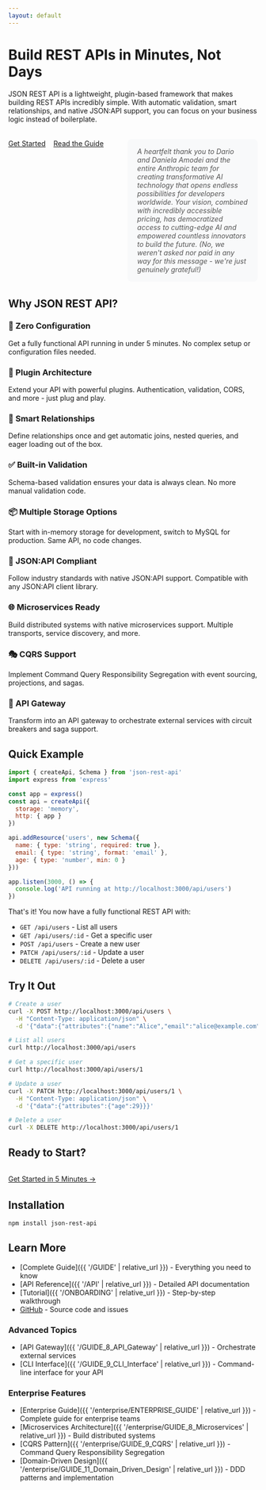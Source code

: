 ```yaml
---
layout: default
---
```


# Build REST APIs in Minutes, Not Days

JSON REST API is a lightweight, plugin-based framework that makes building REST APIs incredibly simple. With automatic validation, smart relationships, and native JSON:API support, you can focus on your business logic instead of boilerplate.

<div style="display: flex; gap: 24px; margin: 32px 0; align-items: flex-start;">
  <div style="display: flex; gap: 16px; flex-wrap: wrap;">
    <a href="{{ '/QUICKSTART' | relative_url }}" class="button">Get Started</a>
    <a href="{{ '/GUIDE' | relative_url }}" class="button secondary">Read the Guide</a>
  </div>
  
  <div style="background: #f8f9fa; border-radius: 8px; padding: 16px 20px; font-style: italic; color: #555; flex: 1; margin-left: 24px;">
    A heartfelt thank you to Dario and Daniela Amodei and the entire Anthropic team for creating transformative AI technology that opens endless possibilities for developers worldwide. Your vision, combined with incredibly accessible pricing, has democratized access to cutting-edge AI and empowered countless innovators to build the future. (No, we weren't asked nor paid in any way for this message - we're just genuinely grateful!)
  </div>
</div>

## Why JSON REST API?

<div class="feature-grid">
  <div class="feature-card">
    <h3>🚀 Zero Configuration</h3>
    <p>Get a fully functional API running in under 5 minutes. No complex setup or configuration files needed.</p>
  </div>
  
  <div class="feature-card">
    <h3>🔌 Plugin Architecture</h3>
    <p>Extend your API with powerful plugins. Authentication, validation, CORS, and more - just plug and play.</p>
  </div>
  
  <div class="feature-card">
    <h3>🔗 Smart Relationships</h3>
    <p>Define relationships once and get automatic joins, nested queries, and eager loading out of the box.</p>
  </div>
  
  <div class="feature-card">
    <h3>✅ Built-in Validation</h3>
    <p>Schema-based validation ensures your data is always clean. No more manual validation code.</p>
  </div>
  
  <div class="feature-card">
    <h3>📦 Multiple Storage Options</h3>
    <p>Start with in-memory storage for development, switch to MySQL for production. Same API, no code changes.</p>
  </div>
  
  <div class="feature-card">
    <h3>🎯 JSON:API Compliant</h3>
    <p>Follow industry standards with native JSON:API support. Compatible with any JSON:API client library.</p>
  </div>
  
  <div class="feature-card">
    <h3>🌐 Microservices Ready</h3>
    <p>Build distributed systems with native microservices support. Multiple transports, service discovery, and more.</p>
  </div>
  
  <div class="feature-card">
    <h3>🎭 CQRS Support</h3>
    <p>Implement Command Query Responsibility Segregation with event sourcing, projections, and sagas.</p>
  </div>
  
  <div class="feature-card">
    <h3>🔄 API Gateway</h3>
    <p>Transform into an API gateway to orchestrate external services with circuit breakers and saga support.</p>
  </div>
</div>

## Quick Example

```javascript
import { createApi, Schema } from 'json-rest-api'
import express from 'express'

const app = express()
const api = createApi({ 
  storage: 'memory',
  http: { app }
})

api.addResource('users', new Schema({
  name: { type: 'string', required: true },
  email: { type: 'string', format: 'email' },
  age: { type: 'number', min: 0 }
}))

app.listen(3000, () => {
  console.log('API running at http://localhost:3000/api/users')
})
```

That's it! You now have a fully functional REST API with:
- `GET /api/users` - List all users
- `GET /api/users/:id` - Get a specific user
- `POST /api/users` - Create a new user
- `PATCH /api/users/:id` - Update a user
- `DELETE /api/users/:id` - Delete a user

## Try It Out

```bash
# Create a user
curl -X POST http://localhost:3000/api/users \
  -H "Content-Type: application/json" \
  -d '{"data":{"attributes":{"name":"Alice","email":"alice@example.com","age":28}}}'

# List all users
curl http://localhost:3000/api/users

# Get a specific user
curl http://localhost:3000/api/users/1

# Update a user
curl -X PATCH http://localhost:3000/api/users/1 \
  -H "Content-Type: application/json" \
  -d '{"data":{"attributes":{"age":29}}}'

# Delete a user
curl -X DELETE http://localhost:3000/api/users/1
```

## Ready to Start?

<div style="margin: 32px 0;">
  <a href="{{ '/QUICKSTART' | relative_url }}" class="button">Get Started in 5 Minutes →</a>
</div>

## Installation

```bash
npm install json-rest-api
```

## Learn More

- [Complete Guide]({{ '/GUIDE' | relative_url }}) - Everything you need to know
- [API Reference]({{ '/API' | relative_url }}) - Detailed API documentation
- [Tutorial]({{ '/ONBOARDING' | relative_url }}) - Step-by-step walkthrough
- [GitHub](https://github.com/mobily-enterprises/json-rest-api) - Source code and issues

### Advanced Topics

- [API Gateway]({{ '/GUIDE_8_API_Gateway' | relative_url }}) - Orchestrate external services
- [CLI Interface]({{ '/GUIDE_9_CLI_Interface' | relative_url }}) - Command-line interface for your API

### Enterprise Features

- [Enterprise Guide]({{ '/enterprise/ENTERPRISE_GUIDE' | relative_url }}) - Complete guide for enterprise teams
- [Microservices Architecture]({{ '/enterprise/GUIDE_8_Microservices' | relative_url }}) - Build distributed systems
- [CQRS Pattern]({{ '/enterprise/GUIDE_9_CQRS' | relative_url }}) - Command Query Responsibility Segregation
- [Domain-Driven Design]({{ '/enterprise/GUIDE_11_Domain_Driven_Design' | relative_url }}) - DDD patterns and implementation
